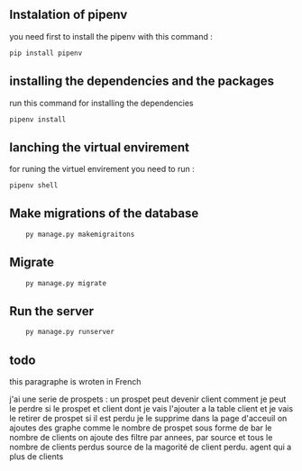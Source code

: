 
## Instalation of pipenv 
you need first to install the pipenv with this command : 
```markdown
pip install pipenv

```

## installing the dependencies and the packages
run this command for installing the dependencies 
```bash
pipenv install
```

## lanching the virtual envirement 
for runing the virtuel envirement you need to run : 

```bash 
pipenv shell 

```

## Make migrations of the database 

```bash
    py manage.py makemigraitons
```

## Migrate

```bash
    py manage.py migrate
```

## Run the server 
```bash
    py manage.py runserver
```

## todo 
this paragraphe is wroten in French

j'ai une serie de prospets :
un prospet peut devenir client comment je peut le perdre 
si le prospet et client dont je vais l'ajouter a la table client et je vais le retirer de prospet
si il est perdu je le supprime 
dans la page d'acceuil on ajoutes des graphe comme le nombre de prospet sous forme de bar 
le nombre de clients on ajoute des filtre par annees, par source et tous 
le nombre de clients perdus source de la magorité de client perdu.
agent qui a plus de clients